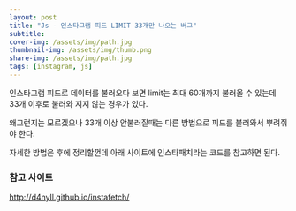 ```yaml
---
layout: post
title: "Js - 인스타그램 피드 LIMIT 33개만 나오는 버그"
subtitle: 
cover-img: /assets/img/path.jpg
thumbnail-img: /assets/img/thumb.png
share-img: /assets/img/path.jpg
tags: [instagram, js]
---
```

인스타그램 피드로 데이터를 불러오다 보면 limit는 최대 60개까지 불러올 수 있는데 33개 이후로 불러와 지지 않는 경우가 있다.

왜그런지는 모르겠으나 33개 이상 안불러질때는 다른 방법으로 피드를 불러와서 뿌려줘야 한다.
<!--more-->

자세한 방법은 후에 정리할껀데 아래 사이트에 인스타패치라는 코드를 참고하면 된다.

### 참고 사이트
<a href="http://d4nyll.github.io/instafetch/" target="_blank" class="link">http://d4nyll.github.io/instafetch/</a>
